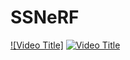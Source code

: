 # SSNeRF
[![Video Title]](video/fern1.mp4)
[![Video Title](https://drive.google.com/file/d/1BD0PXvmIDYOEGAgyIKgXWcjvVpkv3tl4/view)](https://drive.google.com/file/d/13xUOc2F1wNYFeoQCZgkFq_A6volpns_w/view)
